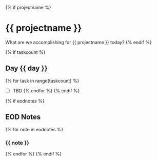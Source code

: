 {% if projectname %}
# {{ projectname }}
What are we accomplishing for {{ projectname }} today?
{% endif %}

{% if taskcount %}
## Day {{ day }}
{% for task in range(taskcount) %}
- [ ] TBD
{% endfor %}
{% endif %}

{% if eodnotes %}
## EOD Notes
{% for note in eodnotes %}
### {{ note }}

{% endfor %}
{% endif %}
